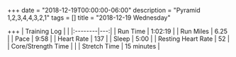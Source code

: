 +++
date = "2018-12-19T00:00:00-06:00"
description = "Pyramid 1,2,3,4,4,3,2,1"
tags = []
title = "2018-12-19 Wednesday"

+++
| Training Log | |
|:--------|---:|
| Run Time | 1:02:19 |
| Run Miles | 6.25 |
| Pace | 9:58 |
| Heart Rate | 137 |
| Sleep | 5:00 |
| Resting Heart Rate | 52 |
| Core/Strength Time |  |
| Stretch Time | 15 minutes |